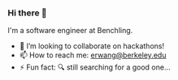 ### Hi there 👋

I'm a software engineer at Benchling.

- 👯 I’m looking to collaborate on hackathons!
- 📫 How to reach me: erwang@berkeley.edu 
- ⚡ Fun fact: 🔍 still searching for a good one...

<!--
**erwang01/erwang01** is a ✨ _special_ ✨ repository because its `README.md` (this file) appears on your GitHub profile.

Here are some ideas to get you started:

- 🔭 I’m currently working on ...
- 🌱 I’m currently learning ...
- 👯 I’m looking to collaborate on ...
- 🤔 I’m looking for help with ...
- 💬 Ask me about ...
- 📫 How to reach me: ...
- 😄 Pronouns: ...
- ⚡ Fun fact: ...
-->
